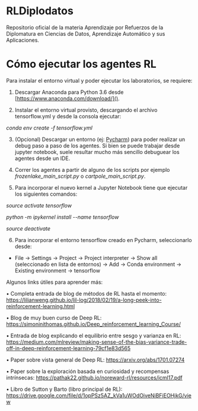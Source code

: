# RLDiplodatos

Repositorio oficial de la materia Aprendizaje por Refuerzos de la Diplomatura en Ciencias de Datos, Aprendizaje 
Automático y sus Aplicaciones.

# Cómo ejecutar los agentes RL

Para instalar el entorno virtual y poder ejecutar los laboratorios, se requiere:

1. Descargar Anaconda para Python 3.6 desde [https://www.anaconda.com/download/]().

2. Instalar el entorno virtual provisto, descargando el archivo tensorflow.yml y desde la consola ejecutar:

*conda env create -f tensorflow.yml*

3. (Opcional) Descargar un entorno (ej: [Pycharm](https://www.jetbrains.com/pycharm/download/)) para poder realizar un 
debug paso a paso de los agentes. Si bien se puede trabajar desde jupyter notebook, suele resultar mucho más sencillo 
debuguear los agentes desde un IDE.

4. Correr los agentes a partir de alguno de los scripts por ejemplo *frozenlake_main_script.py* o 
*cartpole_main_script.py*.

5. Para incorporar el nuevo kernel a Jupyter Notebook tiene que ejecutar los siguientes comandos:

*source activate tensorflow*

*python -m ipykernel install --name tensorflow*

*source deactivate*

6. Para incorporar el entorno tensorflow creado en Pycharm, seleccionarlo desde:

* File -> Settings -> Project -> Project interpreter -> Show all (seleccionado en lista de entornos) -> Add -> Conda environment -> Existing environment -> tensorflow


Algunos links útiles para aprender más:

• Completa entrada de blog de métodos de RL hasta el momento: https://lilianweng.github.io/lil-log/2018/02/19/a-long-peek-into-reinforcement-learning.html

• Blog de muy buen curso de Deep RL: https://simoninithomas.github.io/Deep_reinforcement_learning_Course/

• Entrada de blog explicando el equilibrio entre sesgo y varianza en RL: https://medium.com/mlreview/making-sense-of-the-bias-variance-trade-off-in-deep-reinforcement-learning-79cf1e83d565

• Paper sobre vista general de Deep RL: https://arxiv.org/abs/1701.07274

• Paper sobre la exploración basada en curiosidad y recompensas intrínsecas: https://pathak22.github.io/noreward-rl/resources/icml17.pdf

• Libro de Sutton y Barto (libro principal de RL): https://drive.google.com/file/d/1opPSz5AZ_kVa1uWOdOiveNiBFiEOHjkG/view
